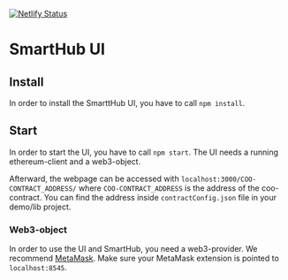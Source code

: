 [![Netlify Status](https://api.netlify.com/api/v1/badges/68120b09-c8da-4407-bcdd-8e3e237e0675/deploy-status)](https://app.netlify.com/sites/nordicenergy-smarthub/deploys)

# SmartHub UI

## Install

In order to install the SmarttHub UI, you have to call `npm install`.

## Start
In order to start the UI, you have to call `npm start`. The UI needs a running ethereum-client and a web3-object. 

Afterward, the webpage can be accessed with `localhost:3000/COO-CONTRACT_ADDRESS/` where `COO-CONTRACT_ADDRESS` is the address of the coo-contract. You can find the address inside `contractConfig.json` file in your demo/lib project. 

### Web3-object
In order to use the UI and SmartHub, you need a web3-provider. We recommend [MetaMask](https://metamask.io). Make sure your MetaMask extension is pointed to `localhost:8545`.
